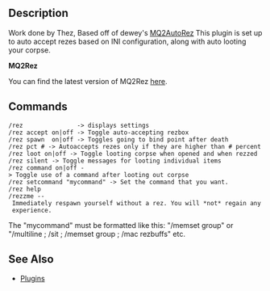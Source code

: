 ## Description

Work done by Thez, Based off of dewey's [MQ2AutoRez](https://macroquest2.com/phpBB3/viewtopic.php?t=14058) This
plugin is set up to auto accept rezes based on INI configuration, along with auto looting your corpse.

**MQ2Rez**

You can find the latest version of MQ2Rez [here](https://macroquest2.com/phpBB3/viewtopic.php?f=31&t=14171).

## Commands

`/rez               -> displays settings`  
`/rez accept on|off -> Toggle auto-accepting rezbox`  
`/rez spawn  on|off -> Toggles going to bind point after death`  
`/rez pct # -> Autoaccepts rezes only if they are higher than # percent`  
`/rez loot on|off -> Toggle looting corpse when opened and when rezzed`  
`/rez silent -> Toggle messages for looting individual items`  
`/rez command on|off -> Toggle use of a command after looting out corpse`  
`/rez setcommand "mycommand" -> Set the command that you want.`  
`/rez help`  
`/rezzme -- Immediately respawn yourself without a rez. You will *not* regain any experience.`

The "mycommand" must be formatted like this: "/memset group" or "/multiline ; /sit ; /memset group ; /mac rezbuffs" etc.

## See Also

-   [Plugins](../documentation/macroquest2-plugins.md)


